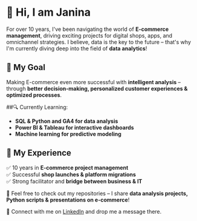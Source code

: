 
# 👋 Hi, I am Janina

For over 10 years, I've been navigating the world of **E-commerce management**, driving exciting projects for digital shops, apps, and omnichannel strategies. I believe, data is the key to the future – that's why I'm currently diving deep into the field of **data analytics**!

## 🎯 My Goal  
Making E-commerce even more successful with **intelligent analysis** – through **better decision-making, personalized customer experiences & optimized processes**.  

##🔍 Currently Learning:  
- **SQL & Python and GA4 for data analysis**  
- **Power BI & Tableau for interactive dashboards**  
- **Machine learning for predictive modeling**  

## 💼 My Experience  
✅ 10 years in **E-commerce project management**  
✅ Successful **shop launches & platform migrations**  
✅ Strong facilitator and **bridge between business & IT**  

👀 Feel free to check out my repositories – I share **data analysis projects, Python scripts & presentations on e-commerce**!  

📩 Connect with me on [LinkedIn](www.linkedin.com/in/janina-krug) and drop me a message there. 
